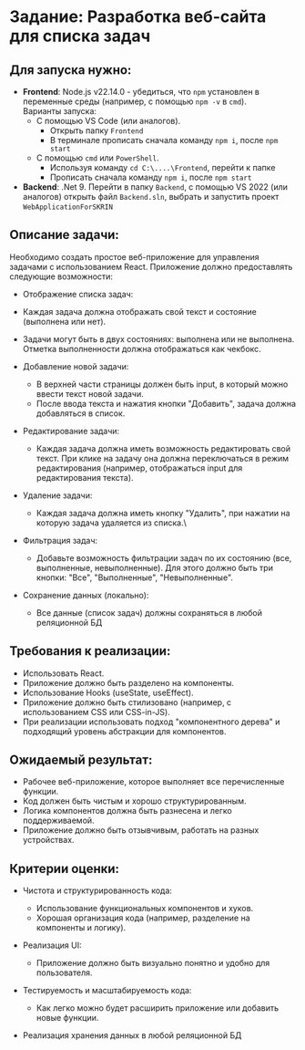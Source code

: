 # Задание: Разработка веб-сайта для списка задач

## Для запуска нужно:
- **Frontend**: Node.js v22.14.0 - убедиться, что ```npm``` установлен в переменные среды (например, с помощью `npm -v` в `cmd`).\
Варианты запуска:
  - С помощью VS Code (или аналогов).
    - Открыть папку ```Frontend```
    - В терминале прописать сначала команду ```npm i```, после  ```npm start```
  - С помощью ```cmd``` или ```PowerShell```.
    - Используя команду ```cd C:\....\Frontend```, перейти к папке
    - Прописать сначала команду ```npm i```, после  ```npm start```
- **Backend**: .Net 9. Перейти в папку ```Backend```, с помощью VS 2022 (или аналогов) открыть файл ```Backend.sln```, выбрать и запустить проект ```WebApplicationForSKRIN```

## Описание задачи:

Необходимо создать простое веб-приложение для управления задачами с использованием React. Приложение должно предоставлять следующие возможности:

- Отображение списка задач:
 - Каждая задача должна отображать свой текст и состояние (выполнена или нет).
 - Задачи могут быть в двух состояниях: выполнена или не выполнена. Отметка выполненности должна отображаться как чекбокс.

- Добавление новой задачи:
  - В верхней части страницы должен быть input, в который можно ввести текст новой задачи.
  - После ввода текста и нажатия кнопки "Добавить", задача должна добавляться в список.

- Редактирование задачи:
  - Каждая задача должна иметь возможность редактировать свой текст. При клике на задачу она должна переключаться в режим редактирования (например, отображаться input для редактирования текста).

- Удаление задачи:
  - Каждая задача должна иметь кнопку "Удалить", при нажатии на которую задача удаляется из списка.\

- Фильтрация задач:
  - Добавьте возможность фильтрации задач по их состоянию (все, выполненные, невыполненные). Для этого должно быть три кнопки: "Все", "Выполненные", "Невыполненные".

- Сохранение данных (локально):
  - Все данные (список задач) должны сохраняться в любой реляционной БД

## Требования к реализации:
- Использовать React.
- Приложение должно быть разделено на компоненты.
- Использование Hooks (useState, useEffect).
- Приложение должно быть стилизовано (например, с использованием CSS или CSS-in-JS).
- При реализации использовать подход "компонентного дерева" и подходящий уровень абстракции для компонентов.

## Ожидаемый результат:
- Рабочее веб-приложение, которое выполняет все перечисленные функции.
- Код должен быть чистым и хорошо структурированным.
- Логика компонентов должна быть разнесена и легко поддерживаемой.
- Приложение должно быть отзывчивым, работать на разных устройствах.

## Критерии оценки:

- Чистота и структурированность кода:
  - Использование функциональных компонентов и хуков.
  - Хорошая организация кода (например, разделение на компоненты и логику).

- Реализация UI:
  - Приложение должно быть визуально понятно и удобно для пользователя.

- Тестируемость и масштабируемость кода:
  - Как легко можно будет расширить приложение или добавить новые функции.

- Реализация хранения данных в любой реляционной БД
